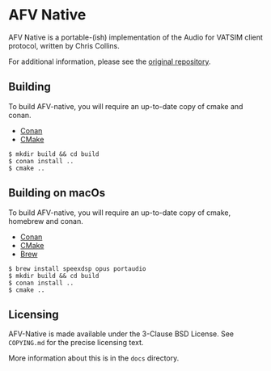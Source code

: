 # AFV Native

AFV Native is a portable-(ish) implementation of the Audio for VATSIM client protocol, written by Chris Collins.

For additional information, please see the [original repository](https://github.com/xsquawkbox/AFV-Native).

## Building

To build AFV-native, you will require an up-to-date copy of cmake and conan.
* [Conan](https://conan.io)
* [CMake](https://cmake.org)

```shell script
$ mkdir build && cd build
$ conan install ..
$ cmake ..
```

## Building on macOs

To build AFV-native, you will require an up-to-date copy of cmake, homebrew and conan.
* [Conan](https://conan.io)
* [CMake](https://cmake.org)
* [Brew](https://brew.sh)

```shell script
$ brew install speexdsp opus portaudio
$ mkdir build && cd build
$ conan install ..
$ cmake ..
```

## Licensing

AFV-Native is made available under the 3-Clause BSD License.  See `COPYING.md` for the precise licensing text.

More information about this is in the `docs` directory.